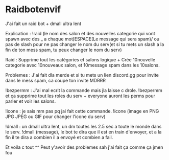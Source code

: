 # Raidbotenvif
J'ai fait un raid bot + dmall ultra lent 

Explication : !raid (le nom des salon et des nouvelles categorie qui vont spawn avec des _ a chaque mot)ESPACE(Le message qui sera spam)/ ou pas de slash pour ne pas changer le nom du serv(et si tu mets un slash a la fin de ton mess spam, tu peux changer le nom du serv)

Raid : Supprime tout les catégories et salons logique + Crée 10nouvelle categorie avec 10nouveaux salon, et 10message spam dans les 10salons.

Problemes : J'ai fait dla merde et si tu mets un lien discord.gg pour invite dans le mess spam, ca coupe ton invite MDRRR

!bezpermm : J'ai mal ecrit la commande mais jla laisse c drole. !bezpermm et ça supprime tout les roles du serv + everyone auront les perms pour parler et voir les salons.

!icone : je sais mm pas pq jai fait cette commande. !icone (image en PNG JPG JPEG ou GIF pour changer l'icone du serv)

!dmall : un dmall ultra lent, un dm toutes les 2.5 sec a toute le monde dans le serv. !dmall (message), le bot te dira que il est en train d'envoyer, et a la fin il te dira a combien il a envoyé et combien a fail.

Et voila c tout ^^ Peut y'avoir des problemes sah j'ai fait ça comme ça jmen fou
